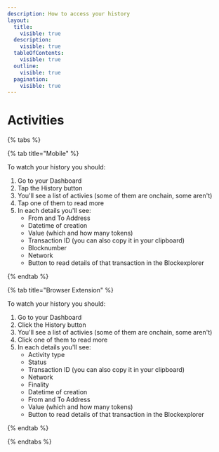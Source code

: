 ```yaml
---
description: How to access your history
layout:
  title:
    visible: true
  description:
    visible: true
  tableOfContents:
    visible: true
  outline:
    visible: true
  pagination:
    visible: true
---
```


# Activities

{% tabs %}

{% tab title="Mobile" %} 

To watch your history you should:

1. Go to your Dashboard
2. Tap the History button
3. You'll see a list of activies (some of them are onchain, some aren't)
4. Tap one of them to read more
5. In each details you'll see:
    - From and To Address
    - Datetime of creation
    - Value (which and how many tokens)
    - Transaction ID (you can also copy it in your clipboard)
    - Blocknumber
    - Network
    - Button to read details of that transaction in the Blockexplorer

{% endtab %}

{% tab title="Browser Extension" %}

To watch your history you should:

1. Go to your Dashboard
2. Click the History button
3. You'll see a list of activies (some of them are onchain, some aren't)
4. Click one of them to read more
5. In each details you'll see:
    - Activity type
    - Status
    - Transaction ID (you can also copy it in your clipboard)
    - Network
    - Finality
    - Datetime of creation
    - From and To Address
    - Value (which and how many tokens)
    - Button to read details of that transaction in the Blockexplorer


{% endtab %}

{% endtabs %}
